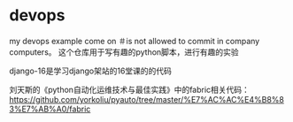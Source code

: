 # devops
my devops  example 
come on
＃is not allowed to commit in  company computers。
这个仓库用于写有趣的python脚本，进行有趣的实验

django-16是学习django架站的16堂课的的代码

刘天斯的《python自动化运维技术与最佳实践》中的fabric相关代码：
https://github.com/yorkoliu/pyauto/tree/master/%E7%AC%AC%E4%B8%83%E7%AB%A0/fabric
